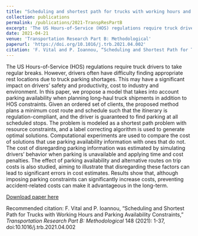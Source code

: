 ```yaml
---
title: "Scheduling and shortest path for trucks with working hours and parking availability constraints"
collection: publications
permalink: /publications/2021-TranspResPartB
excerpt: 'The US Hours-of-Service (HOS) regulations require truck drivers to take regular breaks. However, drivers often have difficulty finding appropriate rest locations due to truck parking shortages. This may have a significant impact on drivers’ safety and productivity, cost to industry and environment. In this paper, we propose a model that takes into account parking availability when planning long-haul truck shipments in addition to HOS constraints. Given an ordered set of clients, the proposed method plans a minimum cost route and schedule such that the itinerary is regulation-compliant, and the driver is guaranteed to find parking at all scheduled stops. The problem is modeled as a shortest path problem with resource constraints, and a label correcting algorithm is used to generate optimal solutions. Computational experiments are used to compare the cost of solutions that use parking availability information with ones that do not. The cost of disregarding parking information was estimated by simulating drivers’ behavior when parking is unavailable and applying time and cost penalties. The effect of parking availability and alternative routes on trip costs is also studied, aiming to illustrate that disregarding these factors can lead to significant errors in cost estimates. Results show that, although imposing parking constraints can significantly increase costs, preventing accident-related costs can make it advantageous in the long-term.'
date: 2021-04-21
venue: 'Transportation Research Part B: Methodological'
paperurl: 'https://doi.org/10.1016/j.trb.2021.04.002'
citation: 'F. Vital and P. Ioannou, “Scheduling and Shortest Path for Trucks with Working Hours and Parking Availability Constraints,” <i>Transportation Research Part B: Methodological</i> 148 (2021): 1-37, doi:10.1016/j.trb.2021.04.002'
---
```

The US Hours-of-Service (HOS) regulations require truck drivers to take regular breaks. However, drivers often have difficulty finding appropriate rest locations due to truck parking shortages. This may have a significant impact on drivers’ safety and productivity, cost to industry and environment. In this paper, we propose a model that takes into account parking availability when planning long-haul truck shipments in addition to HOS constraints. Given an ordered set of clients, the proposed method plans a minimum cost route and schedule such that the itinerary is regulation-compliant, and the driver is guaranteed to find parking at all scheduled stops. The problem is modeled as a shortest path problem with resource constraints, and a label correcting algorithm is used to generate optimal solutions. Computational experiments are used to compare the cost of solutions that use parking availability information with ones that do not. The cost of disregarding parking information was estimated by simulating drivers’ behavior when parking is unavailable and applying time and cost penalties. The effect of parking availability and alternative routes on trip costs is also studied, aiming to illustrate that disregarding these factors can lead to significant errors in cost estimates. Results show that, although imposing parking constraints can significantly increase costs, preventing accident-related costs can make it advantageous in the long-term.

[Download paper here](https://doi.org/10.1016/j.trb.2021.04.002)

Recommended citation: F. Vital and P. Ioannou, “Scheduling and Shortest Path for Trucks with Working Hours and Parking Availability Constraints,” <i>Transportation Research Part B: Methodological</i> 148 (2021): 1-37, doi:10.1016/j.trb.2021.04.002
